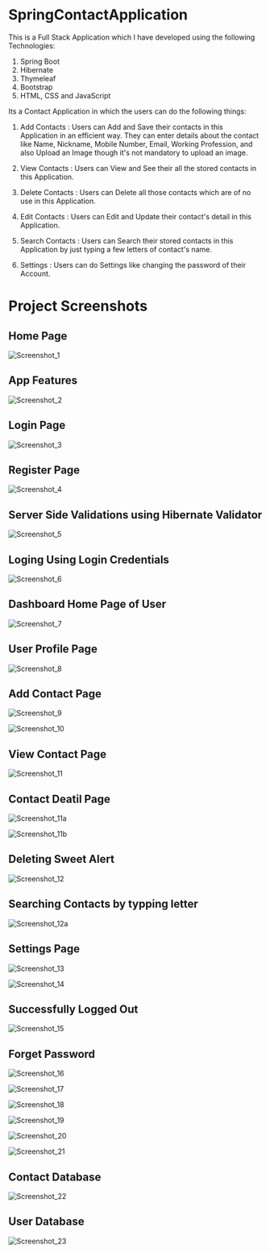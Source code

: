 # SpringContactApplication

This is a Full Stack Application which I have developed using the following Technologies:
1. Spring Boot
2. Hibernate
3. Thymeleaf
4. Bootstrap
5. HTML, CSS and JavaScript

Its a Contact Application in which the users can do the following things:

1. Add Contacts : 
Users can Add and Save their contacts in this Application in an efficient way. 
They can enter details about the contact like Name, Nickname, Mobile Number, Email, Working Profession, 
and also Upload an Image though it's not mandatory to upload an image.

2. View Contacts :
Users can View and See their all the stored contacts in this Application.

3. Delete Contacts :
Users can Delete all those contacts which are of no use in this Application.

4. Edit Contacts :
Users can Edit and Update their contact's detail in this Application.

5. Search Contacts :
Users can Search their stored contacts in this Application by just typing a few letters of contact's name.

6. Settings :
Users can do Settings like changing the password of their Account.

# Project Screenshots

## Home Page
![Screenshot_1](https://user-images.githubusercontent.com/41969044/112973071-8cd2fe00-916e-11eb-81e1-baae331ed115.png)

## App Features
![Screenshot_2](https://user-images.githubusercontent.com/41969044/112973086-8fcdee80-916e-11eb-8247-7b5657db5a59.png)

## Login Page
![Screenshot_3](https://user-images.githubusercontent.com/41969044/112973093-92304880-916e-11eb-9c85-3b51027ca4c4.png)

## Register Page
![Screenshot_4](https://user-images.githubusercontent.com/41969044/112973105-9492a280-916e-11eb-8987-13ceaa316cdf.png)

## Server Side Validations using Hibernate Validator
![Screenshot_5](https://user-images.githubusercontent.com/41969044/112973112-96f4fc80-916e-11eb-9f0f-50e3a59dd992.png)

## Loging Using Login Credentials
![Screenshot_6](https://user-images.githubusercontent.com/41969044/112973137-9f4d3780-916e-11eb-983b-d57ab3884157.png)

## Dashboard Home Page of User
![Screenshot_7](https://user-images.githubusercontent.com/41969044/112973144-a1af9180-916e-11eb-8d54-c77e741f95b4.png)

## User Profile Page
![Screenshot_8](https://user-images.githubusercontent.com/41969044/112973149-a2e0be80-916e-11eb-94cf-4e33451eef97.png)

## Add Contact Page
![Screenshot_9](https://user-images.githubusercontent.com/41969044/112973159-a4aa8200-916e-11eb-9f65-461ddcbdaf94.png)

![Screenshot_10](https://user-images.githubusercontent.com/41969044/112973168-a83e0900-916e-11eb-9127-8d338cba777e.png)

## View Contact Page
![Screenshot_11](https://user-images.githubusercontent.com/41969044/112973178-aaa06300-916e-11eb-8e0a-68bd75d91379.png)

## Contact Deatil Page
![Screenshot_11a](https://user-images.githubusercontent.com/41969044/112973187-ad02bd00-916e-11eb-984f-f5c914e80e6f.png)

![Screenshot_11b](https://user-images.githubusercontent.com/41969044/112973192-ae33ea00-916e-11eb-8982-c06019fb58e2.png)

## Deleting Sweet Alert
![Screenshot_12](https://user-images.githubusercontent.com/41969044/112973201-b12eda80-916e-11eb-9f62-d0f5da3746c7.png)

## Searching Contacts by typping letter
![Screenshot_12a](https://user-images.githubusercontent.com/41969044/112973207-b2600780-916e-11eb-9e1b-3fcbe8726df7.png)

## Settings Page
![Screenshot_13](https://user-images.githubusercontent.com/41969044/112973221-b5f38e80-916e-11eb-8123-8c864a85d013.png)

![Screenshot_14](https://user-images.githubusercontent.com/41969044/112973227-b7bd5200-916e-11eb-8987-af52c7121752.png)

## Successfully Logged Out
![Screenshot_15](https://user-images.githubusercontent.com/41969044/112973236-b8ee7f00-916e-11eb-89c4-257eac991ddc.png)

## Forget Password
![Screenshot_16](https://user-images.githubusercontent.com/41969044/112973242-ba1fac00-916e-11eb-831d-acf1a196b4d7.png)

![Screenshot_17](https://user-images.githubusercontent.com/41969044/112973248-bc820600-916e-11eb-8c76-dbed9e8a0fab.png)

![Screenshot_18](https://user-images.githubusercontent.com/41969044/112973259-c0ae2380-916e-11eb-9f90-b04375df957e.png)

![Screenshot_19](https://user-images.githubusercontent.com/41969044/112973267-c3107d80-916e-11eb-8bd9-ee6bb0af835b.png)

![Screenshot_20](https://user-images.githubusercontent.com/41969044/112973270-c3a91400-916e-11eb-969e-e02a0ffe4347.png)

![Screenshot_21](https://user-images.githubusercontent.com/41969044/112973274-c4da4100-916e-11eb-89be-1c00e027cfb9.png)

## Contact Database
![Screenshot_22](https://user-images.githubusercontent.com/41969044/112973281-c60b6e00-916e-11eb-8cdf-bfa9f6cdf837.png)

## User Database
![Screenshot_23](https://user-images.githubusercontent.com/41969044/112973287-c86dc800-916e-11eb-9d43-04cb73abd31f.png)

